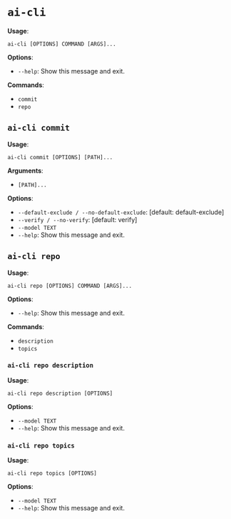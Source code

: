 # `ai-cli`

**Usage**:

```console
ai-cli [OPTIONS] COMMAND [ARGS]...
```

**Options**:

- `--help`: Show this message and exit.

**Commands**:

- `commit`
- `repo`

## `ai-cli commit`

**Usage**:

```console
ai-cli commit [OPTIONS] [PATH]...
```

**Arguments**:

- `[PATH]...`

**Options**:

- `--default-exclude / --no-default-exclude`: [default: default-exclude]
- `--verify / --no-verify`: [default: verify]
- `--model TEXT`
- `--help`: Show this message and exit.

## `ai-cli repo`

**Usage**:

```console
ai-cli repo [OPTIONS] COMMAND [ARGS]...
```

**Options**:

- `--help`: Show this message and exit.

**Commands**:

- `description`
- `topics`

### `ai-cli repo description`

**Usage**:

```console
ai-cli repo description [OPTIONS]
```

**Options**:

- `--model TEXT`
- `--help`: Show this message and exit.

### `ai-cli repo topics`

**Usage**:

```console
ai-cli repo topics [OPTIONS]
```

**Options**:

- `--model TEXT`
- `--help`: Show this message and exit.
